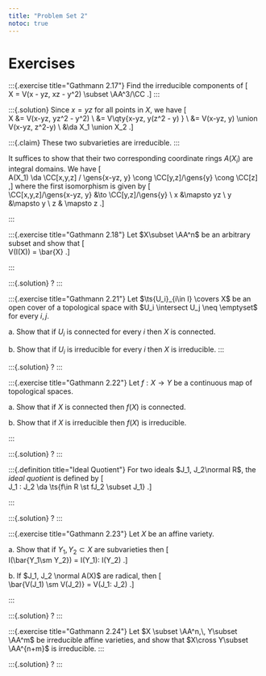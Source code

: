 ```yaml
---
title: "Problem Set 2"
notoc: true
---
```


# Exercises


:::{.exercise title="Gathmann 2.17"}
Find the irreducible components of 
\[  
X = V(x - yz, xz - y^2) \subset \AA^3/\CC
.\]
:::

:::{.solution}
Since $x=yz$ for all points in $X$, we have
\[  
X &= V(x-yz, yz^2 - y^2) \\
&= V\qty{x-yz, y(z^2 - y) } \\
&= V(x-yz, y) \union V(x-yz, z^2-y) \\
&\da X_1 \union X_2
.\]

:::{.claim}
These two subvarieties are irreducible.
:::

It suffices to show that their two corresponding coordinate rings $A(X_i)$ are integral domains.
We have
\[  
A(X_1) \da \CC[x,y,z] / \gens{x-yz, y} \cong \CC[y,z]/\gens{y} \cong \CC[z]
,\]
where the first isomorphism is given by
\[  
\CC[x,y,z]/\gens{x-yz, y} &\to \CC[y,z]/\gens{y} \\
x &\mapsto yz \\
y &\mapsto y \\
z & \mapsto z
.\]




:::



:::{.exercise title="Gathmann 2.18"}
Let $X\subset \AA^n$ be an arbitrary subset and show that 
\[  
V(I(X)) = \bar{X}
.\]

:::

:::{.solution}
?
:::


:::{.exercise title="Gathmann 2.21"}
Let $\ts{U_i}_{i\in I} \covers X$ be an open cover of a topological space with $U_i \intersect U_j \neq \emptyset$ for every $i, j$.

a. Show that if $U_i$ is connected for every $i$ then $X$ is connected.

b. Show that if $U_i$ is irreducible for every $i$ then $X$ is irreducible.
:::

:::{.solution}
?
:::


:::{.exercise title="Gathmann 2.22"}
Let $f:X\to Y$ be a continuous map of topological spaces.

a. Show that if $X$ is connected then $f(X)$ is connected.

b. Show that if $X$ is irreducible then $f(X)$ is irreducible.

:::

:::{.solution}
?
:::


:::{.definition title="Ideal Quotient"}
For two ideals $J_1, J_2\normal R$, the *ideal quotient* is defined by
\[  
J_1 : J_2 \da \ts{f\in R \st fJ_2 \subset J_1}
.\]

:::

:::{.solution}
?
:::


:::{.exercise title="Gathmann 2.23"}
Let $X$ be an affine variety.

a. Show that if $Y_1, Y_2 \subset X$ are subvarieties then 
\[  
I(\bar{Y_1\sm Y_2}) = I(Y_1): I(Y_2)
.\]

b. If $J_1, J_2 \normal A(X)$ are radical, then
\[  
\bar{V(J_1) \sm V(J_2)} = V(J_1: J_2)
.\]

:::

:::{.solution}
?
:::


:::{.exercise title="Gathmann 2.24"}
Let $X \subset \AA^n,\, Y\subset \AA^m$ be irreducible affine varieties, and show that $X\cross Y\subset \AA^{n+m}$ is irreducible.
:::

:::{.solution}
?
:::




